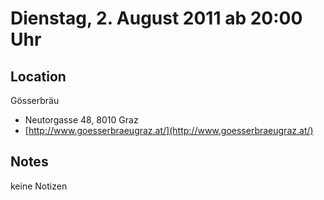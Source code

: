 # Dienstag, 2. August 2011 ab 20:00 Uhr

## Location

Gösserbräu

- Neutorgasse 48, 8010 Graz
- [http://www.goesserbraeugraz.at/](http://www.goesserbraeugraz.at/)

## Notes

keine Notizen
